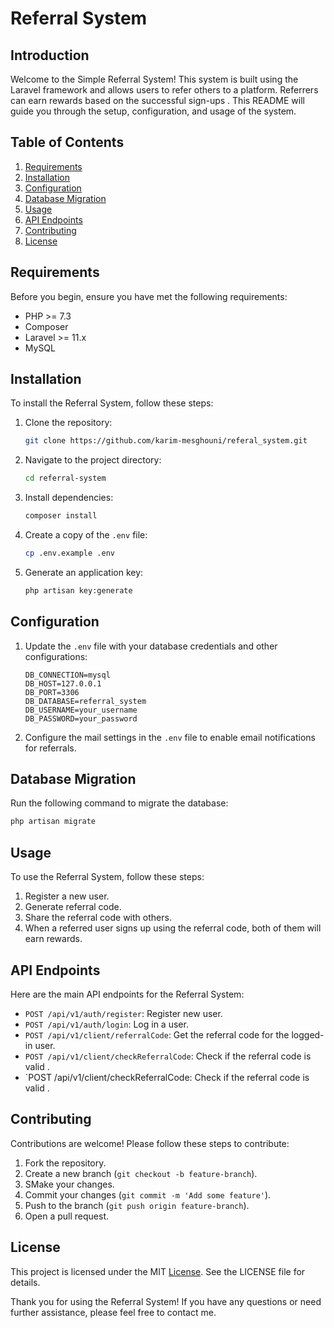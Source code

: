 # Referral System

## Introduction

Welcome to the Simple Referral System! This system is built using the Laravel framework and allows users to refer others to a platform. Referrers can earn rewards based on the successful sign-ups . This README will guide you through the setup, configuration, and usage of the system.

## Table of Contents

1. [Requirements](#requirements)
2. [Installation](#installation)
3. [Configuration](#configuration)
4. [Database Migration](#database-migration)
5. [Usage](#usage)
6. [API Endpoints](#api-endpoints)
7. [Contributing](#contributing)
8. [License](#license)

## Requirements

Before you begin, ensure you have met the following requirements:

- PHP >= 7.3
- Composer
- Laravel >= 11.x
- MySQL

## Installation

To install the Referral System, follow these steps:

1. Clone the repository:
    ```sh
    git clone https://github.com/karim-mesghouni/referal_system.git
    ```

2. Navigate to the project directory:
    ```sh
    cd referral-system
    ```

3. Install dependencies:
    ```sh
    composer install
    ```

4. Create a copy of the `.env` file:
    ```sh
    cp .env.example .env
    ```

5. Generate an application key:
    ```sh
    php artisan key:generate
    ```

## Configuration

1. Update the `.env` file with your database credentials and other configurations:
    ```env
    DB_CONNECTION=mysql
    DB_HOST=127.0.0.1
    DB_PORT=3306
    DB_DATABASE=referral_system
    DB_USERNAME=your_username
    DB_PASSWORD=your_password
    ```

2. Configure the mail settings in the `.env` file to enable email notifications for referrals.

## Database Migration

Run the following command to migrate the database:

```sh
php artisan migrate
```

## Usage

To use the Referral System, follow these steps:

1. Register a new user.
2. Generate referral code.
3. Share the referral code with others.
4. When a referred user signs up using the referral code, both of them will earn rewards.

## API Endpoints

Here are the main API endpoints for the Referral System:

- `POST /api/v1/auth/register`: Register new user.
- `POST /api/v1/auth/login`: Log in a user.
- `POST /api/v1/client/referralCode`: Get the referral code for the logged-in user.
- `POST /api/v1/client/checkReferralCode`: Check if the referral code is valid .
- `POST /api/v1/client/checkReferralCode: Check if the referral code is valid .


## Contributing

Contributions are welcome! Please follow these steps to contribute:

1. Fork the repository.
2. Create a new branch (`git checkout -b feature-branch`).
3. SMake your changes.
4. Commit your changes (`git commit -m 'Add some feature'`).
5. Push to the branch (`git push origin feature-branch`).
6. Open a pull request.


## License

This project is licensed under the MIT  [License](https://opensource.org/licenses/MIT). See the LICENSE file for details.


Thank you for using the Referral System! If you have any questions or need further assistance, please feel free to contact me.












